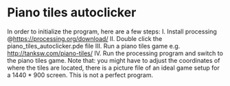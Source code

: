 # Piano tiles autoclicker
In order to initialize the program, here are a few steps: 
I. Install processing @https://processing.org/download/ 
II. Double click the piano_tiles_autoclicker.pde file 
III. Run a piano tiles game e.g. http://tanksw.com/piano-tiles/ 
IV. Run the processing program and switch to the piano tiles game. 
Note that: you might have to adjust the coordinates of where the tiles are located, there is a picture file of an ideal game setup for a 1440 * 900 screen.
This is not a perfect program. 

